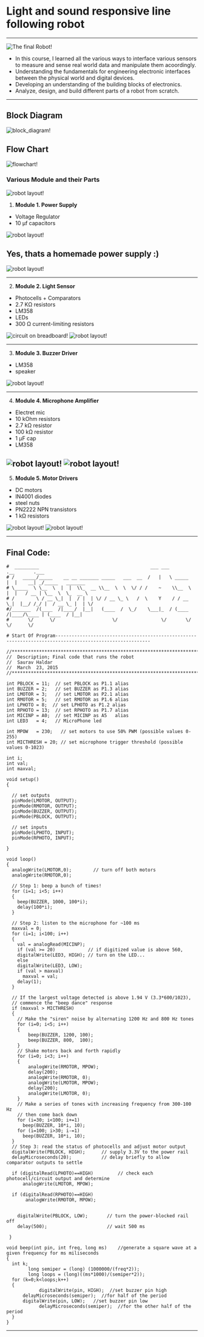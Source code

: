 # Light and sound responsive line following robot

---

![The final Robot!](img/robot1.jpg "The final robot")

<ul>

  <li>In this course, I learned all the various ways to interface various sensors to measure and sense real world data and manipulate them acoordingly.</li>
  <li>Understanding the fundamentals for engineering electronic interfaces between the physical world and digital devices. </li>
  <li>Developing an understanding of the building blocks of electronics. </li>
  <li>Analyze, design, and build different parts of a robot from scratch. </li>
  
  
</ul>  
  

---

## Block Diagram

![block_diagram!](img2/block_diagram.png "block_diagram")

## Flow Chart

![flowchart!](img2/flowchart.png "flowchart")





### Various Module and their Parts


![robot layout!](img2/robot_layout.jpg "robot_layout")





1. **Module 1. Power Supply**
<ul>
  <li>Voltage Regulator</li>
  <li>10 μf capacitors</li>
</ul>

![robot layout!](img/power_supply.jpg "robot_layout")

Yes, thats a homemade power supply :)
---
![robot layout!](img2/voltrage_regulator.png "robot_layout")

---
2. **Module 2. Light Sensor**
<ul>
  <li>Photocells + Comparators</li>
  <li>2.7 KΩ resistors</li>
  <li>LM358</li>
  <li>LEDs</li>
  <li>300 Ω current-limiting resistors</li>
</ul>

![circuit on breadboard!](img/circuit_on_breadboard.jpg "circuit on breadboard")
![robot layout!](img2/photocells.png "robot_layout")

---
3. **Module 3. Buzzer Driver**
<ul>
<li>LM358</li>
<li>speaker</li>
  </ul>
  
![robot layout!](img2/speaker.png "robot_layout")

---
4. **Module 4. Microphone Amplifier**
 <ul>
<li>Electret mic</li>
<li>10 kOhm resistors</li>
<li>2.7 kΩ resistor</li>
<li>100 kΩ resistor</li>
<li>1 μF cap</li>
<li>LM358</li>
  </ul>
  
![robot layout!](img/Microphone.jpg "robot_layout")
![robot layout!](img2/microphone.png "robot_layout")
---
5. **Module 5. Motor Drivers**
 <ul>
 <li>DC motors</li>
<li>IN4001 diodes</li>
<li>steel nuts</li>
<li>PN2222 NPN transistors</li>
<li>1 kΩ resistors</li>
  </ul>

![robot layout!](img/motor_interface.jpg "robot_layout")
![robot layout!](img2/motor_driver.png "robot_layout")

---
## Final Code:


    #  _________                                         ___ ___          .__       .___                
    # /   _____/_____    __ __ _______ _____   ___  __  /   |   \ _____   |  |    __| _/_____   _______ 
    # \_____  \ \__  \  |  |  \\_  __ \\__  \  \  \/ / /    ~    \\__  \  |  |   / __ | \__  \  \_  __ \
    # /        \ / __ \_|  |  / |  | \/ / __ \_ \   /  \    Y    / / __ \_|  |__/ /_/ |  / __ \_ |  | \/
    #/_______  /(____  /|____/  |__|   (____  /  \_/    \___|_  / (____  /|____/\____ | (____  / |__|   
    #       \/      \/                     \/                \/       \/            \/      \/         

    # Start Of Program---------------------------------------------------------------------------------------------------------
  
    //***************************************************************************************
    //  Description; Final code that runs the robot
    //  Saurav Haldar
    //  March  23, 2015
    //***************************************************************************************

    int PBLOCK = 11;  // set PBLOCK as P1.1 alias
    int BUZZER = 2;   // set BUZZER as P1.3 alias
    int LMOTOR = 3;   // set LMOTOR as P2.1 alias
    int RMOTOR = 5;   // set RMOTOR as P1.6 alias
    int LPHOTO = 8;  // set LPHOTO as P1.2 alias
    int RPHOTO = 13;  // set RPHOTO as P1.7 alias
    int MICINP = A0;  // set MICINP as A5   alias
    int LED3   = 4;   // MicroPhone led 

    int MPOW   = 230;   // set motors to use 50% PWM (possible values 0-255)
    int MICTHRESH = 20; // set microphone trigger threshold (possible values 0-1023)

    int i;
    int val;
    int maxval;

    void setup()
    {  

      // set outputs
      pinMode(LMOTOR, OUTPUT);
      pinMode(RMOTOR, OUTPUT);
      pinMode(BUZZER, OUTPUT);
      pinMode(PBLOCK, OUTPUT);

      // set inputs
      pinMode(LPHOTO, INPUT);
      pinMode(RPHOTO, INPUT);

    }

    void loop()
    {
      analogWrite(LMOTOR,0);        // turn off both motors 
      analogWrite(RMOTOR,0);

      // Step 1: beep a bunch of times!
      for (i=1; i<5; i++)
      {
        beep(BUZZER, 1000, 100*i);
        delay(100*i);
      }

      // Step 2: listen to the microphone for ~100 ms
      maxval = 0;
      for (i=1; i<100; i++)
      {
        val = analogRead(MICINP);
        if (val >= 20)            // if digitized value is above 560,
        digitalWrite(LED3, HIGH); // turn on the LED...
        else
        digitalWrite(LED3, LOW); 
        if (val > maxval)
          maxval = val;
        delay(1);
      }

      // If the largest voltage detected is above 1.94 V (3.3*600/1023),
      // commence the "beep dance" response
      if (maxval > MICTHRESH)
      {
        // Make the "siren" noise by alternating 1200 Hz and 800 Hz tones
        for (i=0; i<5; i++)
        {
            beep(BUZZER, 1200, 100);
            beep(BUZZER, 800,  100);
        }
        // Shake motors back and forth rapidly
        for (i=0; i<3; i++)
        {
            analogWrite(RMOTOR, MPOW);
            delay(200);
            analogWrite(RMOTOR, 0);
            analogWrite(LMOTOR, MPOW);
            delay(200);
            analogWrite(LMOTOR, 0);
        }
        // Make a series of tones with increasing frequency from 300-100 Hz
        // then come back down
        for (i=30; i<100; i+=1)
          beep(BUZZER, 10*i, 10);
        for (i=100; i>30; i-=1)
          beep(BUZZER, 10*i, 10);
      } 
      // Step 3: read the status of photocells and adjust motor output
      digitalWrite(PBLOCK, HIGH);      // supply 3.3V to the power rail
      delayMicroseconds(20);           // delay briefly to allow comparator outputs to settle

      if (digitalRead(LPHOTO)==HIGH)         // check each photocell/circuit output and determine
          analogWrite(LMOTOR, MPOW);

      if (digitalRead(RPHOTO)==HIGH)  
           analogWrite(RMOTOR, MPOW);


        digitalWrite(PBLOCK, LOW);       // turn the power-blocked rail off
        delay(500);                      // wait 500 ms

     }

    void beep(int pin, int freq, long ms)    //generate a square wave at a given frequency for ms miliseconds
    {
      int k;
            long semiper = (long) (1000000/(freq*2));
            long loops = (long)((ms*1000)/(semiper*2));
      for (k=0;k<loops;k++)
      {
                digitalWrite(pin, HIGH);  //set buzzer pin high
          delayMicroseconds(semiper);  //for half of the period
          digitalWrite(pin, LOW);   //set buzzer pin low
                delayMicroseconds(semiper);  //for the other half of the period
      }
    }


---
